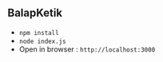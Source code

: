 ## BalapKetik

- ``npm install``
- ``node index.js``
- Open in browser :  ``http://localhost:3000``
